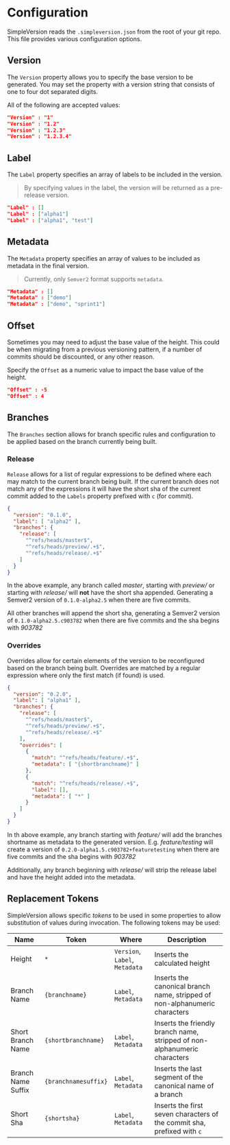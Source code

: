 Configuration
=============

SimpleVersion reads the `.simpleversion.json` from the root of your git repo.
This file provides various configuration options.

Version
-------

The `Version` property allows you to specify the base version to be generated.
You  may set the property with a version string that consists of one to four
dot separated digits.

All of the following are accepted values:
```json
"Version" : "1"
"Version" : "1.2"
"Version" : "1.2.3"
"Version" : "1.2.3.4"
```

Label
-----

The `Label` property specifies an array of labels to be included in the version.

> By specifying values in the label, the version will be returned as a pre-release version.

```json
"Label" : []
"Label" : ["alpha1"]
"Label" : ["alpha1", "test"]
```

Metadata
--------

The `Metadata` property specifies an array of values to be included as metadata
in the final version.

> Currently, only `Semver2` format supports `metadata`.

```json
"Metadata" : []
"Metadata" : ["demo"]
"Metadata" : ["demo", "sprint1"]
```

Offset
------

Sometimes you may need to adjust the base value of the height. This could be
when migrating from a previous versioning pattern, if a number of commits
should be discounted, or any other reason.

Specify the `Offset` as a numeric value to impact the base value of the height.

```json
"Offset" : -5
"Offset" : 4
```

Branches
--------

The `Branches` section allows for branch specific rules and configuration to
be applied based on the branch currently being built.

### Release

`Release` allows for a list of regular expressions to be defined where each
may match to the current branch being built. If the current branch does not match
any of the expressions it will have the short sha of the current commit added
to the `Labels` property prefixed with `c` (for commit).

```json
{
  "version": "0.1.0",
  "label": [ "alpha2" ],
  "branches": {
    "release": [
      "^refs/heads/master$",
      "^refs/heads/preview/.+$",
      "^refs/heads/release/.+$"
    ]
  }
}
```

In the above example, any branch called _master_, starting with _preview/_ or
starting with _release/_ will **not** have the short sha appended. Generating a
Semver2 version of `0.1.0-alpha2.5` when there are five commits.

All other branches will append the short sha, generating a Semver2 version of
`0.1.0-alpha2.5.c903782` when there are five commits and the sha begins with
_903782_

### Overrides

Overrides allow for certain elements of the version to be reconfigured based
on the branch being built.  Overrides are matched by a regular expression where
only the first match (if found) is used.

```json
{
  "version": "0.2.0",
  "label": [ "alpha1" ],
  "branches": {
    "release": [
      "^refs/heads/master$",
      "^refs/heads/preview/.+$",
      "^refs/heads/release/.+$"
    ],
    "overrides": [
      {
        "match": "^refs/heads/feature/.+$",
        "metadata": [ "{shortbranchname}" ]
      },
      {
        "match": "^refs/heads/release/.+$",
        "label": [],
        "metadata": [ "*" ]
      }
    ]
  }
}
```

In th above example, any branch starting with _feature/_ will add the branches
shortname as metadata to the generated version. E.g. _feature/testing_ will
create a version of `0.2.0-alpha1.5.c903782+featuretesting` when there are five
commits and the sha begins with _903782_

Additionally, any branch beginning with _release/_ will strip the release label
and have the height added into the metadata.

Replacement Tokens
------------------

SimpleVersion allows specific _tokens_ to be used in some properties to allow
substitution of values during invocation.  The following tokens may be used:


| Name               | Token                | Where                          | Description                                                                |
| ------------------ | -------------------- | ------------------------------ | -------------------------------------------------------------------------- |
| Height             | `*`                  | `Version`, `Label`, `Metadata` | Inserts the calculated height                                              |
| Branch Name        | `{branchname}`       | `Label`, `Metadata`            | Inserts the canonical branch name, stripped of non-alphanumeric characters |
| Short Branch Name  | `{shortbranchname}`  | `Label`, `Metadata`            | Inserts the friendly branch name, stripped of non-alphanumeric characters  |
| Branch Name Suffix | `{branchnamesuffix}` | `Label`, `Metadata`            | Inserts the last segment of the canonical name of a branch				  |
| Short Sha          | `{shortsha}`         | `Label`, `Metadata`            | Inserts the first seven characters of the commit sha, prefixed with `c`    |
